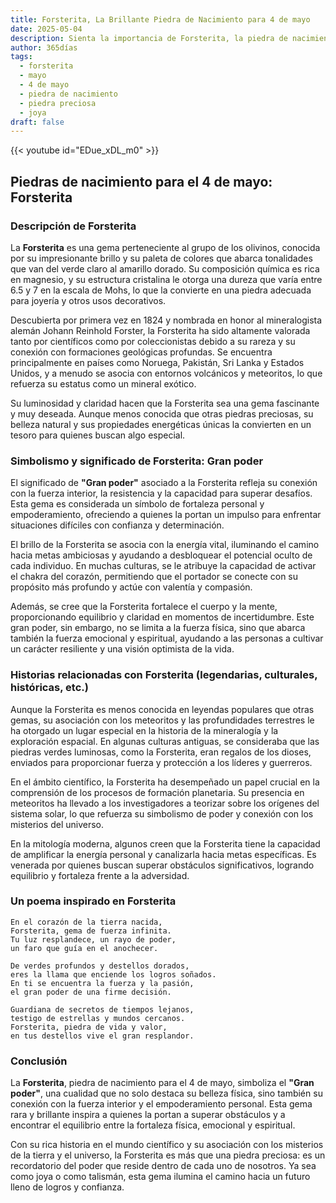 ```yaml
---
title: Forsterita, La Brillante Piedra de Nacimiento para 4 de mayo
date: 2025-05-04
description: Sienta la importancia de Forsterita, la piedra de nacimiento de 4 de mayo que simboliza Gran poder. Deje que su belleza y significado iluminen su día.
author: 365días
tags:
  - forsterita
  - mayo
  - 4 de mayo
  - piedra de nacimiento
  - piedra preciosa
  - joya
draft: false
---
```


{{< youtube id="EDue_xDL_m0" >}}

## Piedras de nacimiento para el 4 de mayo: Forsterita

### Descripción de Forsterita

La **Forsterita** es una gema perteneciente al grupo de los olivinos, conocida por su impresionante brillo y su paleta de colores que abarca tonalidades que van del verde claro al amarillo dorado. Su composición química es rica en magnesio, y su estructura cristalina le otorga una dureza que varía entre 6.5 y 7 en la escala de Mohs, lo que la convierte en una piedra adecuada para joyería y otros usos decorativos.

Descubierta por primera vez en 1824 y nombrada en honor al mineralogista alemán Johann Reinhold Forster, la Forsterita ha sido altamente valorada tanto por científicos como por coleccionistas debido a su rareza y su conexión con formaciones geológicas profundas. Se encuentra principalmente en países como Noruega, Pakistán, Sri Lanka y Estados Unidos, y a menudo se asocia con entornos volcánicos y meteoritos, lo que refuerza su estatus como un mineral exótico.

Su luminosidad y claridad hacen que la Forsterita sea una gema fascinante y muy deseada. Aunque menos conocida que otras piedras preciosas, su belleza natural y sus propiedades energéticas únicas la convierten en un tesoro para quienes buscan algo especial.

### Simbolismo y significado de Forsterita: Gran poder

El significado de **"Gran poder"** asociado a la Forsterita refleja su conexión con la fuerza interior, la resistencia y la capacidad para superar desafíos. Esta gema es considerada un símbolo de fortaleza personal y empoderamiento, ofreciendo a quienes la portan un impulso para enfrentar situaciones difíciles con confianza y determinación.

El brillo de la Forsterita se asocia con la energía vital, iluminando el camino hacia metas ambiciosas y ayudando a desbloquear el potencial oculto de cada individuo. En muchas culturas, se le atribuye la capacidad de activar el chakra del corazón, permitiendo que el portador se conecte con su propósito más profundo y actúe con valentía y compasión.

Además, se cree que la Forsterita fortalece el cuerpo y la mente, proporcionando equilibrio y claridad en momentos de incertidumbre. Este gran poder, sin embargo, no se limita a la fuerza física, sino que abarca también la fuerza emocional y espiritual, ayudando a las personas a cultivar un carácter resiliente y una visión optimista de la vida.

### Historias relacionadas con Forsterita (legendarias, culturales, históricas, etc.)

Aunque la Forsterita es menos conocida en leyendas populares que otras gemas, su asociación con los meteoritos y las profundidades terrestres le ha otorgado un lugar especial en la historia de la mineralogía y la exploración espacial. En algunas culturas antiguas, se consideraba que las piedras verdes luminosas, como la Forsterita, eran regalos de los dioses, enviados para proporcionar fuerza y protección a los líderes y guerreros.

En el ámbito científico, la Forsterita ha desempeñado un papel crucial en la comprensión de los procesos de formación planetaria. Su presencia en meteoritos ha llevado a los investigadores a teorizar sobre los orígenes del sistema solar, lo que refuerza su simbolismo de poder y conexión con los misterios del universo.

En la mitología moderna, algunos creen que la Forsterita tiene la capacidad de amplificar la energía personal y canalizarla hacia metas específicas. Es venerada por quienes buscan superar obstáculos significativos, logrando equilibrio y fortaleza frente a la adversidad.

### Un poema inspirado en Forsterita

```
En el corazón de la tierra nacida,  
Forsterita, gema de fuerza infinita.  
Tu luz resplandece, un rayo de poder,  
un faro que guía en el anochecer.  

De verdes profundos y destellos dorados,  
eres la llama que enciende los logros soñados.  
En ti se encuentra la fuerza y la pasión,  
el gran poder de una firme decisión.  

Guardiana de secretos de tiempos lejanos,  
testigo de estrellas y mundos cercanos.  
Forsterita, piedra de vida y valor,  
en tus destellos vive el gran resplandor.  
```

### Conclusión

La **Forsterita**, piedra de nacimiento para el 4 de mayo, simboliza el **"Gran poder"**, una cualidad que no solo destaca su belleza física, sino también su conexión con la fuerza interior y el empoderamiento personal. Esta gema rara y brillante inspira a quienes la portan a superar obstáculos y a encontrar el equilibrio entre la fortaleza física, emocional y espiritual.

Con su rica historia en el mundo científico y su asociación con los misterios de la tierra y el universo, la Forsterita es más que una piedra preciosa: es un recordatorio del poder que reside dentro de cada uno de nosotros. Ya sea como joya o como talismán, esta gema ilumina el camino hacia un futuro lleno de logros y confianza.